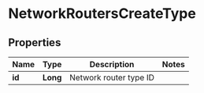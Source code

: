 

# NetworkRoutersCreateType

## Properties

Name | Type | Description | Notes
------------ | ------------- | ------------- | -------------
**id** | **Long** | Network router type ID | 



